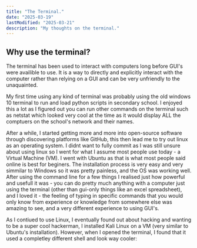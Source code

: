 ```yaml
---
title: "The Terminal."
date: "2025-03-19"
lastModified: "2025-03-21"
description: "My thoughts on the terminal."
---
```



## Why use the terminal?
The terminal has been used to interact with computers long before GUI's were availible to use. It is a way to directly and explicitly interact with the computer rather than relying on a GUI and can be very unfriendly to the unaquainted.

My first time using any kind of terminal was probably using the old windows 10 terminal to run and load python scripts in secondary school. I enjoyed this a lot as I figured out you can run other commands on the terminal such as netstat which looked very cool at the time as it would display ALL the comptuers on the school's network and their names.

After a while, I started getting more and more into open-source software through discovering platforms like GitHub, this then lead me to try out linux as an operating system. I didnt want to fully commit as I was still unsure about using linux so I went for what I assume most people use today - a Virtual Machine (VM). I went with Ubuntu as that is what most people said online is best for beginers. The installation process is very easy and very simmilar to Windows so it was pretty painless, and the OS was working well. After using the command line for a few things I realised just how powerful and usefull it was - you can do pretty much anything with a computer just using the terminal (other than gui-only things like an excel spreadsheet), and I loved it - the feeling of typing in specific commands that you would only know from experience or knowledge from somewhere else was amazing to see, and a very different experience to using GUI's.

As I contiued to use Linux, I eventually found out about hacking and wanting to be a super cool hackerman, I installed Kali Linux on a VM (very similar to Ubuntu's installation). However, when I opened the terminal, I found that it used a completley different shell and look way cooler: 

